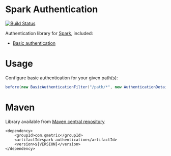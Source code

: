 Spark Authentication
====================

[![Build Status](https://travis-ci.org/qmetric/spark-authentication.png)](https://travis-ci.org/qmetric/spark-authentication)

Authentication library for [Spark](http://www.sparkjava.com/), included:

* [Basic authentication](http://en.wikipedia.org/wiki/Basic_access_authentication)


Usage
=====

Configure basic authentication for your given path(s):

```java
before(new BasicAuthenticationFilter("/path/*", new AuthenticationDetails("expected-username", "expected-password")));
```


Maven
=====
Library available from [Maven central repository](http://search.maven.org/)

```
<dependency>
    <groupId>com.qmetric</groupId>
    <artifactId>spark-authentication</artifactId>
    <version>${VERSION}</version>
</dependency>
```
